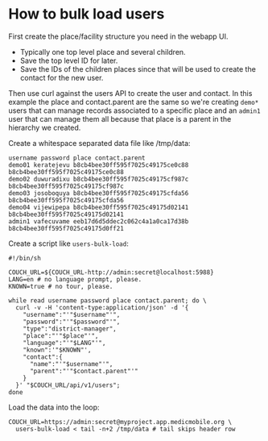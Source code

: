 # How to bulk load users

First create the place/facility structure you need in the webapp UI. 

- Typically one top level place and several children. 
- Save the top level ID for later.
- Save the IDs of the children places since that will be used to create the contact for the new user.

Then use curl against the users API to create the user and contact. In this example the place and contact.parent are the same so we're creating `demo*` users that can manage records associated to a specific place and an `admin1` user that can manage them all because that place is a parent in the hierarchy we created.

Create a whitespace separated data file like /tmp/data:

```
username password place contact.parent
demo01 keratejevu b8cb4bee30ff595f7025c49175ce0c88 b8cb4bee30ff595f7025c49175ce0c88
demo02 duwuradixu b8cb4bee30ff595f7025c49175cf987c b8cb4bee30ff595f7025c49175cf987c
demo03 josoboquya b8cb4bee30ff595f7025c49175cfda56 b8cb4bee30ff595f7025c49175cfda56
demo04 vijewipepa b8cb4bee30ff595f7025c49175d02141 b8cb4bee30ff595f7025c49175d02141
admin1 vafecuvame eeb17d6d5ddec2c062c4a1a0ca17d38b b8cb4bee30ff595f7025c49175d0ff21
```

Create a script like `users-bulk-load`:

```
#!/bin/sh

COUCH_URL=${COUCH_URL-http://admin:secret@localhost:5988}
LANG=en # no language prompt, please.
KNOWN=true # no tour, please.

while read username password place contact.parent; do \
  curl -v -H 'content-type:application/json' -d '{
    "username":"'"$username"'",
    "password":"'"$password"'",
    "type":"district-manager",
    "place":"'"$place"'",
    "language":"'"$LANG"'",
    "known":'"$KNOWN"',
    "contact":{
      "name":"'"$username"'",
      "parent":"'"$contact.parent"'"
    }
  }' "$COUCH_URL/api/v1/users";
done
```

Load the data into the loop:

```
COUCH_URL=https://admin:secret@myproject.app.medicmobile.org \
  users-bulk-load < tail -n+2 /tmp/data # tail skips header row
```
